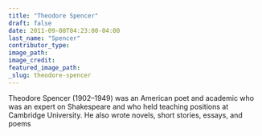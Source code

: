 ```yaml
---
title: "Theodore Spencer"
draft: false
date: 2011-09-08T04:23:00-04:00
last_name: "Spencer"
contributor_type:
image_path:
image_credit:
featured_image_path:
_slug: theodore-spencer
---
```


Theodore Spencer (1902–1949) was an American poet and academic who was an expert on Shakespeare and who held teaching positions at Cambridge University. He also wrote novels, short stories, essays, and poems

